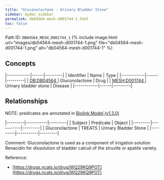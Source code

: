 ```yaml
---
title: "Gluconolactone - Urinary Bladder Stone"
sidebar: mydoc_sidebar
permalink: db04564-mesh-d001744-1.html
toc: false 
---
```



Path ID: `DB04564_MESH_D001744_1`
{% include image.html url="images/db04564-mesh-d001744-1.png" file="db04564-mesh-d001744-1.png" alt="db04564-mesh-d001744-1" %}

## Concepts

|------------|------|---------|
| Identifier | Name | Type    |
|------------|------|---------|
| <a href="https://identifiers.org/DB:DB04564">DB:DB04564 </a> | Gluconolactone | Drug |
| <a href="https://identifiers.org/MESH:D001744">MESH:D001744 </a> | Urinary bladder stone | Disease |
|------------|------|---------|

## Relationships


NOTE: predicates are annotated in <a href="https://github.com/biolink/biolink-model/releases/tag/v1.3.0">Biolink Model (v1.3.0)</a>

|---------|-----------|---------|
| Subject | Predicate | Object  |
|---------|-----------|---------|
| Gluconolactone | TREATS | Urinary Bladder Stone |
|---------|-----------|---------|

Comment: Gluconolactone is used as a component of irrigation solution Renacidin for dissolution of bladder calculi of the struvite or apatite variety.

Reference: 
  - [https://drugs.ncats.io/drug/WQ29KQ9POT](https://drugs.ncats.io/drug/WQ29KQ9POT)
